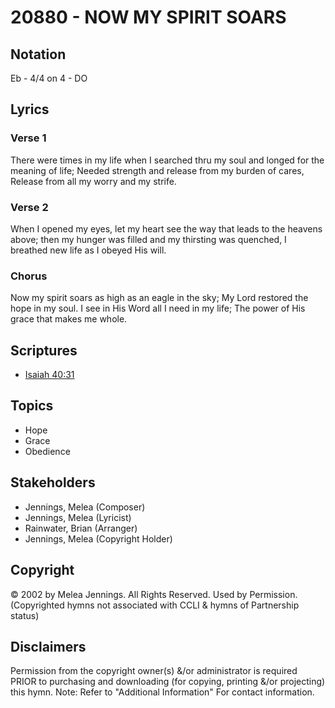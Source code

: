 # 20880 - NOW MY SPIRIT SOARS

## Notation

Eb - 4/4 on 4 - DO

## Lyrics

### Verse 1

There were times in my life when I searched thru my soul and longed for the meaning of life; Needed strength and release from my burden of cares, Release from all my worry and my strife.

### Verse 2

When I opened my eyes, let my heart see the way that leads to the heavens above; then my hunger was filled and my thirsting was quenched, I breathed new life as I obeyed His will.

### Chorus

Now my spirit soars as high as an eagle in the sky; My Lord restored the hope in my soul. I see in His Word all I need in my life; The power of His grace that makes me whole.


## Scriptures

- [Isaiah 40:31](https://www.biblegateway.com/passage/?search=Isaiah%2040%3A31)

## Topics

- Hope
- Grace
- Obedience

## Stakeholders

- Jennings, Melea (Composer)
- Jennings, Melea (Lyricist)
- Rainwater, Brian (Arranger)
- Jennings, Melea (Copyright Holder)

## Copyright

©  2002 by Melea Jennings. All Rights Reserved. Used by Permission.
(Copyrighted hymns not associated with CCLI & hymns of Partnership status)

## Disclaimers

Permission from the copyright owner(s) &/or administrator is required PRIOR to purchasing and downloading (for copying, printing &/or projecting) this hymn.
Note: Refer to "Additional Information" For contact information.

